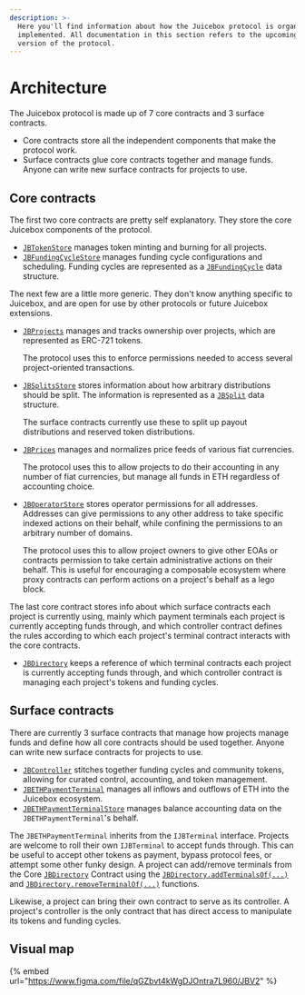 ```yaml
---
description: >-
  Here you'll find information about how the Juicebox protocol is organized and
  implemented. All documentation in this section refers to the upcoming V2
  version of the protocol.
---
```


# Architecture

The Juicebox protocol is made up of 7 core contracts and 3 surface contracts.

* Core contracts store all the independent components that make the protocol work.
* Surface contracts glue core contracts together and manage funds. Anyone can write new surface contracts for projects to use.

## Core contracts

The first two core contracts are pretty self explanatory. They store the core Juicebox components of the protocol.

* [`JBTokenStore`](../api/contracts/jbtokenstore/) manages token minting and burning for all projects.
* [`JBFundingCycleStore`](../api/contracts/jbfundingcyclestore/) manages funding cycle configurations and scheduling. Funding cycles are represented as a [`JBFundingCycle`](../api/data-structures/jbfundingcycle.md) data structure.

The next few are a little more generic. They don't know anything specific to Juicebox, and are open for use by other protocols or future Juicebox extensions.

*   [`JBProjects`](../api/contracts/jbprojects/) manages and tracks ownership over projects, which are represented as ERC-721 tokens.

    The protocol uses this to enforce permissions needed to access several project-oriented transactions.
*   [`JBSplitsStore`](../api/contracts/jbsplitsstore/) stores information about how arbitrary distributions should be split. The information is represented as a [`JBSplit`](../data-structures/jbsplit.md#jbsplit) data structure.

    The surface contracts currently use these to split up payout distributions and reserved token distributions.
*   [`JBPrices`](../api/contracts/jbprices/) manages and normalizes price feeds of various fiat currencies.

    The protocol uses this to allow projects to do their accounting in any number of fiat currencies, but manage all funds in ETH regardless of accounting choice.
*   [`JBOperatorStore`](../api/contracts/jboperatorstore/) stores operator permissions for all addresses. Addresses can give permissions to any other address to take specific indexed actions on their behalf, while confining the permissions to an arbitrary number of domains.

    The protocol uses this to allow project owners to give other EOAs or contracts permission to take certain administrative actions on their behalf. This is useful for encouraging a composable ecosystem where proxy contracts can perform actions on a project's behalf as a lego block.

The last core contract stores info about which surface contracts each project is currently using, mainly which payment terminals each project is currently accepting funds through, and which controller contract defines the rules according to which each project's terminal contract interacts with the core contracts.

* [`JBDirectory`](../api/contracts/jbdirectory/) keeps a reference of which terminal contracts each project is currently accepting funds through, and which controller contract is managing each project's tokens and funding cycles.

## Surface contracts

There are currently 3 surface contracts that manage how projects manage funds and define how all core contracts should be used together. Anyone can write new surface contracts for projects to use.

* [`JBController`](../api/contracts/or-controllers/jbcontroller/) stitches together funding cycles and community tokens, allowing for curated control, accounting, and token management.
* [`JBETHPaymentTerminal`](../api/contracts/or-payment-terminals/jbethpaymentterminal/) manages all inflows and outflows of ETH into the Juicebox ecosystem.
* [`JBETHPaymentTerminalStore`](../api/contracts/or-payment-terminals/jbethpaymentterminalstore/) manages balance accounting data on the `JBETHPaymentTerminal`'s behalf.

The `JBETHPaymentTerminal` inherits from the `IJBTerminal` interface. Projects are welcome to roll their own `IJBTerminal` to accept funds through. This can be useful to accept other tokens as payment, bypass protocol fees, or attempt some other funky design. A project can add/remove terminals from the Core [`JBDirectory`](../api/contracts/jbdirectory/) Contract using the [`JBDirectory.addTerminalsOf(...)`](../api/contracts/jbdirectory/write/addterminalsof.md) and [`JBDirectory.removeTerminalOf(...)`](../api/contracts/jbdirectory/write/removeterminalof.md) functions.

Likewise, a project can bring their own contract to serve as its controller. A project's controller is the only contract that has direct access to manipulate its tokens and funding cycles.

## Visual map

{% embed url="https://www.figma.com/file/qGZbvt4kWgDJOntra7L960/JBV2" %}
